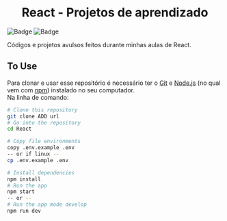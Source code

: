 <h1 align="center"> React - Projetos de aprendizado</h1>


![Badge](https://img.shields.io/badge/license-_MIT-blue)
![Badge](https://img.shields.io/badge/status-_ongoing-florest)

<p>
    Códigos e projetos avulsos feitos durante minhas aulas de React.  
</p>

## To Use

Para clonar e usar esse repositório é necessário ter o [Git](https://git-scm.com) e [Node.js](https://nodejs.org/en/download/) (no qual vem com [npm](http://npmjs.com)) instalado no seu computador. \
Na linha de comando:

```bash
# Clone this repository
git clone ADD url
# Go into the repository
cd React

# Copy file environments
copy .env.example .env
-- or if linux --
cp .env.example .env

# Install dependencies
npm install
# Run the app
npm start
-- or --
# Run the app mode develop
npm run dev
```
